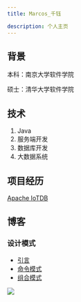 ```yaml
---
title: Marcos_千钰

description: 个人主页
---
```


## 背景

本科：南京大学软件学院

硕士：清华大学软件学院

## 技术

1. Java
2. 服务端开发
3. 数据库开发
4. 大数据系统

## 项目经历

[Apache IoTDB](https://iotdb.apache.org/)

## 博客

### 设计模式

- [引言](design_patterns/introduction.md)
- [命令模式](design_patterns/command_pattern.md)
- [组合模式](design_patterns/composite_pattern.md)

![](https://github-readme-stats.vercel.app/api?username=marcoszyk)


